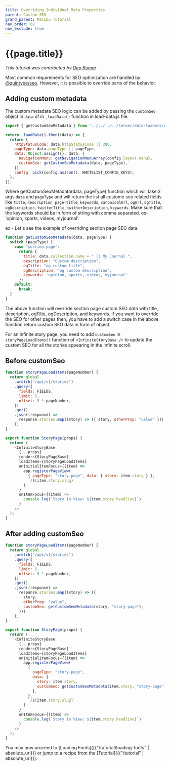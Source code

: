 ```yaml
---
title: Overriding Individual Meta Properties
parent: Custom SEO
grand_parent: Malibu Tutorial
nav_order: 02
nav_exclude: true
---
```


# {{page.title}}

_This tutorial was contributed by [Deo Kumar](https://www.linkedin.com/in/deo-kumar)_

Most common requirements for SEO optimization are handled by [@quintype/seo](https://developers.quintype.com/quintype-node-seo/). However, it is possible to override parts of the behavior.

## Adding custom metadata

The custom metadata SEO logic can be added by passing the `customSeo` object in `data` of in `_loadData()` function in load-data.js file.

```javascript
import { getCustomSeoMetadata } from "../../../../server/data-loaders/custom-seo";

return _loadData().then((data) => {
  return {
    httpStatusCode: data.httpStatusCode || 200,
    pageType: data.pageType || pageType,
    data: Object.assign({}, data, {
      navigationMenu: getNavigationMenuArray(config.layout.menu),
      customSeo: getCustomSeoMetadata(data, pageType),
    }),
    config: pick(config.asJson(), WHITELIST_CONFIG_KEYS),
  };
});

```
Where getCustomSeoMetadata(data, pageType) function which will take 2 args `data` and `pageType` and will return the list all custome seo related fields like `title`, `description`, `page-title`, `keywords`, `canonicalUrl`, `ogUrl`, `ogTitle`, `ogDescription`, `twitterTitle`, `twitterDescription`, `keywords`. Make sure that the keywords should be in form of string with comma separated. ex- 'opinion, sports, videos, myjournal'.

ex - Let's see the example of overriding section page SEO data.

```javascript
function getCustomSeoMetadata(data, pageType) {
  switch (pageType) {
    case "section-page":
      return {
        title: data.collection.name + " || My Journal ",
        description: "Custom description",
        ogTitle: "og custom title",
        ogDescription: "og custom description",
        keywords: 'opinion, sports, videos, myjournal'
      };
    default:
      break;
  }
}
```
The above function will override section page custom SEO data with title, description, ogTilte, ogDescription, and keywords. if you want to override the SEO for other pages then, you have to add a switch case in the above function return custom SEO data in form of object.
 
 For an infinite story page, you need to add `customSeo` in `storyPageLoadItems()` function of `<InfiniteStoryBase />` to update the custom SEO for all the stories appearing in the infinite scroll.

## Before customSeo

```javascript
function storyPageLoadItems(pageNumber) {
  return global
    .wretch("/api/v1/stories")
    .query({
      fields: FIELDS,
      limit: 5,
      offset: 5 * pageNumber,
    })
    .get()
    .json((response) =>
      response.stories.map((story) => ({ story, otherProp: "value" }))
    );
}

export function StoryPage(props) {
  return (
    <InfiniteStoryBase
      {...props}
      render={StoryPageBase}
      loadItems={storyPageLoadItems}
      onInitialItemFocus={(item) =>
        app.registerPageView(
          { pageType: "story-page", data: { story: item.story } },
          `/${item.story.slug}`
        )
      }
      onItemFocus={(item) =>
        console.log(`Story In View: ${item.story.headline}`)
      }
    />
  );
}
```

## After adding customSeo

```javascript
function storyPageLoadItems(pageNumber) {
  return global
    .wretch("/api/v1/stories")
    .query({
      fields: FIELDS,
      limit: 5,
      offset: 5 * pageNumber,
    })
    .get()
    .json((response) =>
      response.stories.map((story) => ({
        story,
        otherProp: "value",
        customSeo: getCustomSeoMetadata(story, "story-page"),
      }))
    );
}

export function StoryPage(props) {
  return (
    <InfiniteStoryBase
      {...props}
      render={StoryPageBase}
      loadItems={storyPageLoadItems}
      onInitialItemFocus={(item) =>
        app.registerPageView(
          {
            pageType: "story-page",
            data: {
              story: item.story,
              customSeo: getCustomSeoMetadata(item.story, "story-page"),
            },
          },
          `/${item.story.slug}`
        )
      }
      onItemFocus={(item) =>
        console.log(`Story In View: ${item.story.headline}`)
      }
    />
  );
}
```

You may now proceed to [Loading Fonts]({{"/tutorial/loading-fonts" | absolute_url}}) or jump to a recipe from the [Tutorial]({{"/tutorial" | absolute_url}}).
